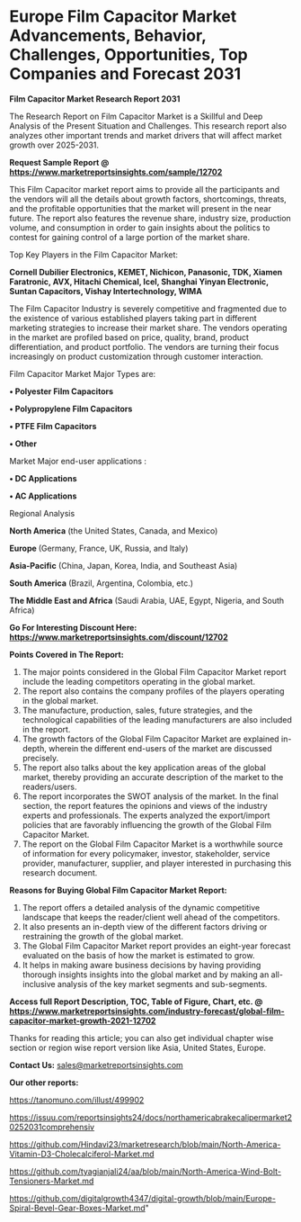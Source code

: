  # Europe Film Capacitor Market Advancements, Behavior, Challenges, Opportunities, Top Companies and Forecast 2031

<strong>Film Capacitor Market Research Report 2031</strong>

The Research Report on Film Capacitor Market is a Skillful and Deep Analysis of the Present Situation and Challenges. This research report also analyzes other important trends and market drivers that will affect market growth over 2025-2031.

<strong>Request Sample Report @ <a href=https://www.marketreportsinsights.com/sample/12702>https://www.marketreportsinsights.com/sample/12702</a></strong>

This Film Capacitor market report aims to provide all the participants and the vendors will all the details about growth factors, shortcomings, threats, and the profitable opportunities that the market will present in the near future. The report also features the revenue share, industry size, production volume, and consumption in order to gain insights about the politics to contest for gaining control of a large portion of the market share.

Top Key Players in the Film Capacitor Market:

<strong>Cornell Dubilier Electronics, KEMET, Nichicon, Panasonic, TDK, Xiamen Faratronic, AVX, Hitachi Chemical, Icel, Shanghai Yinyan Electronic, Suntan Capacitors, Vishay Intertechnology, WIMA</strong>

The Film Capacitor Industry is severely competitive and fragmented due to the existence of various established players taking part in different marketing strategies to increase their market share. The vendors operating in the market are profiled based on price, quality, brand, product differentiation, and product portfolio. The vendors are turning their focus increasingly on product customization through customer interaction.

Film Capacitor Market Major Types are:

<strong>• Polyester Film Capacitors

• Polypropylene Film Capacitors

• PTFE Film Capacitors

• Other</strong>

Market Major end-user applications :

<strong>• DC Applications

• AC Applications</strong>

Regional Analysis

</u><strong><b>North America</b></strong> (the United States, Canada, and Mexico)

<strong><b>Europe </b></strong>(Germany, France, UK, Russia, and Italy)

<strong><b>Asia-Pacific</b></strong> (China, Japan, Korea, India, and Southeast Asia)

<strong><b>South America</b></strong> (Brazil, Argentina, Colombia, etc.)

<strong><b>The Middle East and Africa</b></strong> (Saudi Arabia, UAE, Egypt, Nigeria, and South Africa)

<strong>Go For Interesting Discount Here: <a href=https://www.marketreportsinsights.com/discount/12702>https://www.marketreportsinsights.com/discount/12702</a></strong>

<strong>Points Covered in The Report:</strong>
<ol>
  <li>The major points considered in the Global Film Capacitor Market report include the leading competitors operating in the global market.</li>
  <li>The report also contains the company profiles of the players operating in the global market.</li>
  <li>The manufacture, production, sales, future strategies, and the technological capabilities of the leading manufacturers are also included in the report.</li>
  <li>The growth factors of the Global Film Capacitor Market are explained in-depth, wherein the different end-users of the market are discussed precisely.</li>
  <li>The report also talks about the key application areas of the global market, thereby providing an accurate description of the market to the readers/users.</li>
  <li>The report incorporates the SWOT analysis of the market. In the final section, the report features the opinions and views of the industry experts and professionals. The experts analyzed the export/import policies that are favorably influencing the growth of the Global Film Capacitor Market.</li>
  <li>The report on the Global Film Capacitor Market is a worthwhile source of information for every policymaker, investor, stakeholder, service provider, manufacturer, supplier, and player interested in purchasing this research document.</li>
</ol>
<strong>Reasons for Buying Global Film Capacitor Market Report:</strong>

<ol>
  <li>The report offers a detailed analysis of the dynamic competitive landscape that keeps the reader/client well ahead of the competitors.</li>
  <li>It also presents an in-depth view of the different factors driving or restraining the growth of the global market.</li>
  <li>The Global Film Capacitor Market report provides an eight-year forecast evaluated on the basis of how the market is estimated to grow.</li>
  <li>It helps in making aware business decisions by having providing thorough insights insights into the global market and by making an all-inclusive analysis of the key market segments and sub-segments.</li>
</ol>
<strong>Access full Report Description, TOC, Table of Figure, Chart, etc. @ <a href=https://www.marketreportsinsights.com/industry-forecast/global-film-capacitor-market-growth-2021-12702>https://www.marketreportsinsights.com/industry-forecast/global-film-capacitor-market-growth-2021-12702</a></strong>


Thanks for reading this article; you can also get individual chapter wise section or region wise report version like Asia, United States, Europe.

<strong>Contact Us:</strong>
sales@marketreportsinsights.com

<strong>Our other reports:</strong>

<a href=https://tanomuno.com/illust/499902>https://tanomuno.com/illust/499902</a>

<a href=https://issuu.com/reportsinsights24/docs/northamericabrakecalipermarket20252031comprehensiv>https://issuu.com/reportsinsights24/docs/northamericabrakecalipermarket20252031comprehensiv</a>

<a href=https://github.com/Hindavi23/marketresearch/blob/main/North-America-Vitamin-D3-Cholecalciferol-Market.md>https://github.com/Hindavi23/marketresearch/blob/main/North-America-Vitamin-D3-Cholecalciferol-Market.md</a>

<a href=https://github.com/tyagianjali24/aa/blob/main/North-America-Wind-Bolt-Tensioners-Market.md>https://github.com/tyagianjali24/aa/blob/main/North-America-Wind-Bolt-Tensioners-Market.md</a>

<a href=https://github.com/digitalgrowth4347/digital-growth/blob/main/Europe-Spiral-Bevel-Gear-Boxes-Market.md>https://github.com/digitalgrowth4347/digital-growth/blob/main/Europe-Spiral-Bevel-Gear-Boxes-Market.md</a>"
